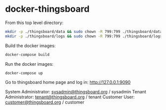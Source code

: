 # docker-thingsboard

From this top level directory:
```bash
mkdir -p ./thingsboard/data && sudo chown -R 799:799 ./thingsboard/data
mkdir -p ./thingsboard/logs && sudo chown -R 799:799 ./thingsboard/logs
```

Build the docker images:
```bash
docker-compose build
```

Run the docker images:
```bash
docker-compose up
```

Go to thingsboard home page and log in:
http://127.0.0.1:9090

System Administrator: sysadmin@thingsboard.org / sysadmin
Tenant Administrator: tenant@thingsboard.org / tenant
Customer User: customer@thingsboard.org / customer